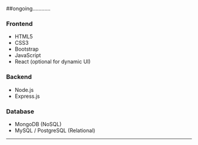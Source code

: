 
##ongoing............
###  Frontend
- HTML5
- CSS3
- Bootstrap
- JavaScript
- React (optional for dynamic UI)

###  Backend
- Node.js
- Express.js

###  Database
- MongoDB (NoSQL)
- MySQL / PostgreSQL (Relational)

---
